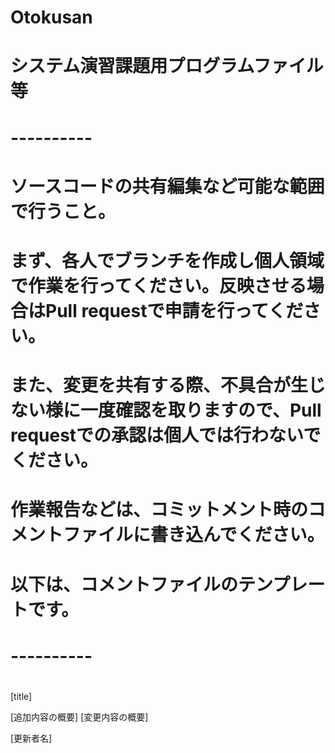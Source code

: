 # Otokusan
# システム演習課題用プログラムファイル等
#
# ----------
#
# ソースコードの共有編集など可能な範囲で行うこと。
# まず、各人でブランチを作成し個人領域で作業を行ってください。反映させる場合はPull requestで申請を行ってください。
# また、変更を共有する際、不具合が生じない様に一度確認を取りますので、Pull requestでの承認は個人では行わないでください。
# 作業報告などは、コミットメント時のコメントファイルに書き込んでください。
# 以下は、コメントファイルのテンプレートです。
#
# ----------
#
[title]

[追加内容の概要]
[変更内容の概要]

[更新者名]
